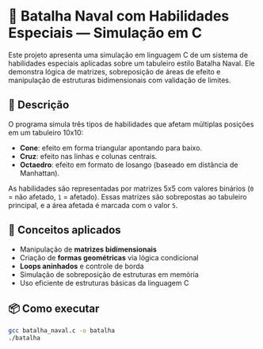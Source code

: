 # 🔺 Batalha Naval com Habilidades Especiais — Simulação em C

Este projeto apresenta uma simulação em linguagem C de um sistema de habilidades especiais aplicadas sobre um tabuleiro estilo Batalha Naval. Ele demonstra lógica de matrizes, sobreposição de áreas de efeito e manipulação de estruturas bidimensionais com validação de limites.

## 📌 Descrição

O programa simula três tipos de habilidades que afetam múltiplas posições em um tabuleiro 10x10:

- **Cone**: efeito em forma triangular apontando para baixo.
- **Cruz**: efeito nas linhas e colunas centrais.
- **Octaedro**: efeito em formato de losango (baseado em distância de Manhattan).

As habilidades são representadas por matrizes 5x5 com valores binários (`0` = não afetado, `1` = afetado). Essas matrizes são sobrepostas ao tabuleiro principal, e a área afetada é marcada com o valor `5`.

## 🧠 Conceitos aplicados

- Manipulação de **matrizes bidimensionais**
- Criação de **formas geométricas** via lógica condicional
- **Loops aninhados** e controle de borda
- Simulação de sobreposição de estruturas em memória
- Uso eficiente de estruturas básicas da linguagem C

## 📦 Como executar

```bash
gcc batalha_naval.c -o batalha
./batalha
